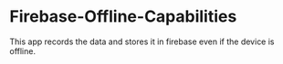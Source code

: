 # Firebase-Offline-Capabilities
This app records the data and stores it in firebase even if the device is offline.
